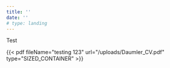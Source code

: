 ```yaml
---
title: ''
date: ''
# type: landing
---
```

Test
<!--- ADD EMBEDDED ADOBE PDF VIEWER --->
{{< pdf fileName="testing 123" url="/uploads/Daumler_CV.pdf" type="SIZED_CONTAINER" >}} 
<!--- Start commenting out ---
PDF VIEWER:
  OPTIONS:
    FULL_WINDOW
    SIZED_CONTAINER
    IN_LINE
    LIGHT_BOX
--- Finish commenting out --->

